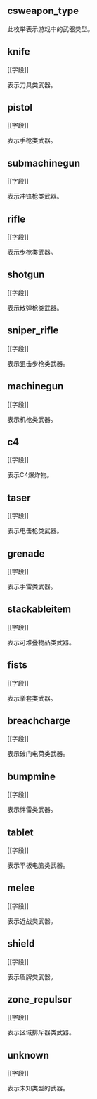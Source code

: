 ## csweapon_type

此枚举表示游戏中的武器类型。

## knife

[[字段]]

表示刀具类武器。

## pistol

[[字段]]

表示手枪类武器。

## submachinegun

[[字段]]

表示冲锋枪类武器。

## rifle

[[字段]]

表示步枪类武器。

## shotgun

[[字段]]

表示散弹枪类武器。

## sniper_rifle

[[字段]]

表示狙击步枪类武器。

## machinegun

[[字段]]

表示机枪类武器。

## c4

[[字段]]

表示C4爆炸物。

## taser

[[字段]]

表示电击枪类武器。

## grenade

[[字段]]

表示手雷类武器。

## stackableitem

[[字段]]

表示可堆叠物品类武器。

## fists

[[字段]]

表示拳套类武器。

## breachcharge

[[字段]]

表示破门电荷类武器。

## bumpmine

[[字段]]

表示绊雷类武器。

## tablet

[[字段]]

表示平板电脑类武器。

## melee

[[字段]]

表示近战类武器。

## shield

[[字段]]

表示盾牌类武器。

## zone_repulsor

[[字段]]

表示区域排斥器类武器。

## unknown

[[字段]]

表示未知类型的武器。
```